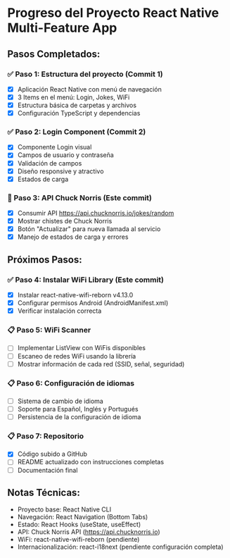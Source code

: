 # Progreso del Proyecto React Native Multi-Feature App

## Pasos Completados:

### ✅ Paso 1: Estructura del proyecto (Commit 1)
- [x] Aplicación React Native con menú de navegación
- [x] 3 Items en el menú: Login, Jokes, WiFi
- [x] Estructura básica de carpetas y archivos
- [x] Configuración TypeScript y dependencias

### ✅ Paso 2: Login Component (Commit 2)
- [x] Componente Login visual
- [x] Campos de usuario y contraseña
- [x] Validación de campos
- [x] Diseño responsive y atractivo
- [x] Estados de carga

### 🔄 Paso 3: API Chuck Norris (Este commit)
- [x] Consumir API https://api.chucknorris.io/jokes/random
- [x] Mostrar chistes de Chuck Norris
- [x] Botón "Actualizar" para nueva llamada al servicio
- [x] Manejo de estados de carga y errores

## Próximos Pasos:

### ✅ Paso 4: Instalar WiFi Library (Este commit)
- [x] Instalar react-native-wifi-reborn v4.13.0
- [x] Configurar permisos Android (AndroidManifest.xml)
- [x] Verificar instalación correcta

### 📋 Paso 5: WiFi Scanner
- [ ] Implementar ListView con WiFis disponibles
- [ ] Escaneo de redes WiFi usando la librería
- [ ] Mostrar información de cada red (SSID, señal, seguridad)

### 📋 Paso 6: Configuración de idiomas
- [ ] Sistema de cambio de idioma
- [ ] Soporte para Español, Inglés y Portugués
- [ ] Persistencia de la configuración de idioma

### 📋 Paso 7: Repositorio
- [x] Código subido a GitHub
- [ ] README actualizado con instrucciones completas
- [ ] Documentación final

## Notas Técnicas:
- Proyecto base: React Native CLI
- Navegación: React Navigation (Bottom Tabs)
- Estado: React Hooks (useState, useEffect)
- API: Chuck Norris API (https://api.chucknorris.io)
- WiFi: react-native-wifi-reborn (pendiente)
- Internacionalización: react-i18next (pendiente configuración completa)